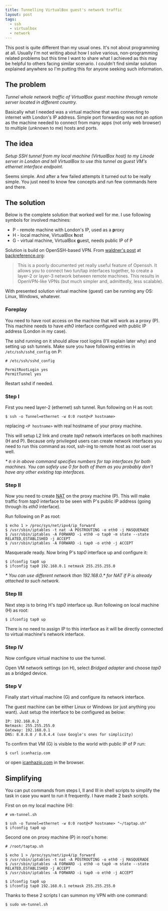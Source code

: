 ```yaml
---
title: Tunnelling VirtualBox guest's network traffic
layout: post
tags:
  - ssh
  - virtualbox
  - network
---
```


This post is quite different than my usual ones. It's not about programming
at all. Usually I'm not writing about how I solve various, non-programming
related problems but this time I want to share what I achieved as this may be
helpful to others facing similar scenario. I couldn't find similar solution
explained anywhere so I'm putting this for anyone seeking such information.

## The problem

_Tunnel whole network traffic of VirtualBox guest machine through remote
server located in different country._

Basically what I needed was a virtual machine that was connecting to internet
with London's IP address. Simple port forwarding was not an option as the
machine needed to connect from many apps (not only web browser) to multiple
(unknown to me) hosts and ports.

## The idea

_Setup SSH tunnel from my local machine (VirtualBox host) to my Linode server
in London and tell VirtualBox to use this tunnel as guest VM's ethernet
interface endpoint._

Seems simple. And after a few failed attempts it turned out to be really
simple. You just need to know few concepts and run few commands here and there.

## The solution

Below is the complete solution that worked well for me. I use following symbols
for involved machines:

* P - remote machine with London's IP, used as a **p**roxy
* H - local machine, VirtualBox **h**ost
* G - virtual machine, VirtualBox **g**uest, needs public IP of P

Solution is build on OpenSSH-based VPN. From [waldner's
post](http://backreference.org/2009/11/13/openssh-based-vpns/) at
[backreference.org](http://backreference.org/):

> This is a poorly documented yet really useful feature of Openssh. It allows you
> to connect two tun/tap interfaces together, to create a layer-2 or layer-3
> network between remote machines. This results in OpenVPN-like VPNs (but much
> simpler and, admittedly, less scalable).

With presented solution virtual machine (guest) can be running any OS: Linux,
Windows, whatever.

### Foreplay

You need to have root access on the machine that will work as a proxy (P). This
machine needs to have _eth0_ interface configured with public IP address
(London in my case).

The sshd running on it should allow root logins (I'll explain later why) and
setting up ssh tunnels. Make sure you have following entries in
`/etc/ssh/sshd_config` on P:

    # /etc/ssh/sshd_config

    PermitRootLogin yes
    PermitTunnel yes

Restart sshd if needed.

### Step I

First you need layer-2 (ethernet) ssh tunnel. Run following on H as root:

    $ ssh -o Tunnel=ethernet -w 0:0 root@<P hostname>

replacing `<P hostname>` with real hostname of your proxy machine.

This will setup L2 link and create _tap0_ network interfaces on both machines
(H and P). Because only privileged users can create network interfaces you need
to run this command as root, ssh-ing to remote host as root user as well.

_\* `0:0` in above command specifies numbers for _tap_ interfaces for both
machines. You can safely use 0 for both of them as you probably don't have any
other existing tap interfaces._

### Step II

Now you need to create
[NAT](http://en.wikipedia.org/wiki/Network_address_translation) on the proxy
machine (P). This will make traffic from _tap0_ interface to be seen with P's
public IP address (going through its _eth0_ interface).

Run following on P as root:

    $ echo 1 > /proc/sys/net/ipv4/ip_forward
    $ /usr/sbin/iptables -t nat -A POSTROUTING -o eth0 -j MASQUERADE
    $ /usr/sbin/iptables -A FORWARD -i eth0 -o tap0 -m state --state RELATED,ESTABLISHED -j ACCEPT
    $ /usr/sbin/iptables -A FORWARD -i tap0 -o eth0 -j ACCEPT

Masquerade ready. Now bring P's _tap0_ interface up and configure it:

    $ ifconfig tap0 up
    $ ifconfig tap0 192.168.0.1 netmask 255.255.255.0

_\* You can use different network than 192.168.0.\* for NAT if P is already
attached to such network._

### Step III

Next step is to bring H's _tap0_ interface up. Run following on local machine
(H) as root:

    $ ifconfig tap0 up

There is no need to assign IP to this interface as it will be directly
connected to virtual machine's network interface.

### Step IV

Now configure virtual machine to use the tunnel.

Open VM network settings (on H), select _Bridged adapter_ and choose _tap0_ as a
bridged device.

### Step V

Finally start virtual machine (G) and configure its network interface.

The guest machine can be either Linux or Windows (or just anything you want).
Just setup the interface to be configured as below:

    IP: 192.168.0.2
    Netmask: 255.255.255.0
    Gateway: 192.168.0.1
    DNS: 8.8.8.8 / 8.8.4.4 (use Google's ones for simplicity)

To confirm that VM (G) is visible to the world with public IP of P run:

    $ curl icanhazip.com

or open [icanhazip.com](http://icanhazip.com/) in the browser.

## Simplifying

You can put commands from steps I, II and III in shell scripts to simplify the
task in case you want to run it frequently. I have made 2 bash scripts.

First on on my local machine (H):

    # vm-tunnel.sh

    $ ssh -o Tunnel=ethernet -w 0:0 root@<P hostname> "~/taptap.sh"
    $ ifconfig tap0 up

Second one on proxy machine (P) in root's home:

    # /root/taptap.sh

    $ echo 1 > /proc/sys/net/ipv4/ip_forward
    $ /usr/sbin/iptables -t nat -A POSTROUTING -o eth0 -j MASQUERADE
    $ /usr/sbin/iptables -A FORWARD -i eth0 -o tap0 -m state --state RELATED,ESTABLISHED -j ACCEPT
    $ /usr/sbin/iptables -A FORWARD -i tap0 -o eth0 -j ACCEPT

    $ ifconfig tap0 up
    $ ifconfig tap0 192.168.0.1 netmask 255.255.255.0

Thanks to these 2 scripts I can summon my VPN with one command:

    $ sudo vm-tunnel.sh
